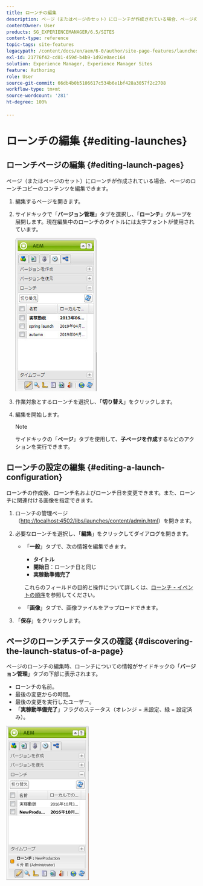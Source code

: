 ```yaml
---
title: ローンチの編集
description: ページ（またはページのセット）にローンチが作成されている場合、ページのローンチコピーのコンテンツを編集できます。
contentOwner: User
products: SG_EXPERIENCEMANAGER/6.5/SITES
content-type: reference
topic-tags: site-features
legacypath: /content/docs/en/aem/6-0/author/site-page-features/launches
exl-id: 21776f42-cd81-459d-b4b9-1d92e0aec164
solution: Experience Manager, Experience Manager Sites
feature: Authoring
role: User
source-git-commit: 66db4b0b5106617c534b6e1bf428a3057f2c2708
workflow-type: tm+mt
source-wordcount: '281'
ht-degree: 100%

---
```


# ローンチの編集 {#editing-launches}

## ローンチページの編集 {#editing-launch-pages}

ページ（またはページのセット）にローンチが作成されている場合、ページのローンチコピーのコンテンツを編集できます。

1. 編集するページを開きます。
1. サイドキックで「**バージョン管理**」タブを選択し、「**ローンチ**」グループを展開します。現在編集中のローンチのタイトルには太字フォントが使用されています。

   ![chlimage_1-13](assets/chlimage_1-13.jpeg)

1. 作業対象とするローンチを選択し、「**切り替え**」をクリックします。
1. 編集を開始します。

   >[!NOTE]
   >
   >サイドキックの「**ページ**」タブを使用して、**子ページを作成**&#x200B;するなどのアクションを実行できます。

## ローンチの設定の編集 {#editing-a-launch-configuration}

ローンチの作成後、ローンチ名およびローンチ日を変更できます。また、ローンチに関連付ける画像を指定できます。

1. ローンチの管理ページ（[http://localhost:4502/libs/launches/content/admin.html](http://localhost:4502/libs/launches/content/admin.html)）を開きます。

1. 必要なローンチを選択し、「**編集**」をクリックしてダイアログを開きます。

   * 「**一般**」タブで、次の情報を編集できます。

      * **タイトル**
      * **開始日**：ローンチ日と同じ
      * **実稼動準備完了**

     これらのフィールドの目的と操作について詳しくは、[ローンチ - イベントの順序](/help/sites-authoring/launches.md#launches-the-order-of-events)を参照してください。

   * 「**画像**」タブで、画像ファイルをアップロードできます。

1. 「**保存**」をクリックします。

## ページのローンチステータスの確認 {#discovering-the-launch-status-of-a-page}

ページのローンチの編集時、ローンチについての情報がサイドキックの「**バージョン管理**」タブの下部に表示されます。

* ローンチの名前。
* 最後の変更からの時間。
* 最後の変更を実行したユーザー。
* 「**実稼動準備完了**」フラグのステータス（オレンジ = 未設定、緑 = 設定済み）。

![chlimage_1-186](assets/chlimage_1-186.png)
